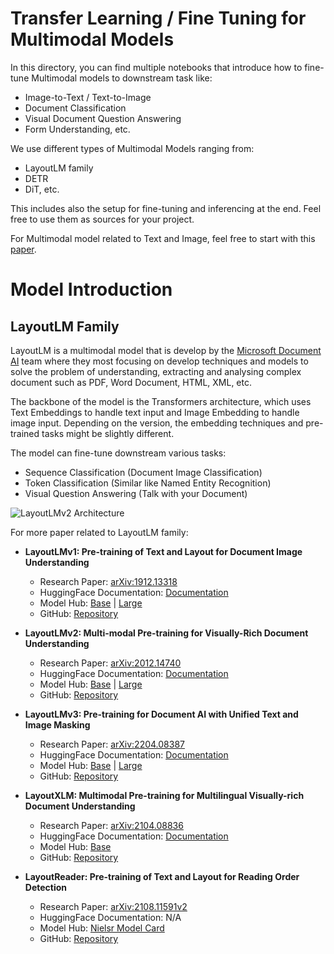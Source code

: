 # Transfer Learning / Fine Tuning for Multimodal Models

In this directory, you can find multiple notebooks that introduce how to fine-tune Multimodal models to downstream task like:
 - Image-to-Text / Text-to-Image
 - Document Classification
 - Visual Document Question Answering 
 - Form Understanding, etc.

We use different types of Multimodal Models ranging from:
 - LayoutLM family
 - DETR
 - DiT, etc.

This includes also the setup for fine-tuning and inferencing at the end. Feel free to use them as sources for your project.

For Multimodal model related to Text and Image, feel free to start with this [paper](https://arxiv.org/abs/2111.08609).

# Model Introduction

## LayoutLM Family
LayoutLM is a multimodal model that is develop by the [Microsoft Document AI](https://www.microsoft.com/en-us/research/project/document-ai/overview/) team where they most focusing on develop techniques and models to solve the problem of understanding, extracting and analysing complex document such as PDF, Word Document, HTML, XML, etc.

The backbone of the model is the Transformers architecture, which uses Text Embeddings to handle text input and Image Embedding to handle image input. Depending on the version, the embedding techniques and pre-trained tasks might be slightly different.

The model can fine-tune downstream various tasks:
- Sequence Classification (Document Image Classification)
- Token Classification (Similar like Named Entity Recognition)
- Visual Question Answering (Talk with your Document)

![LayoutLMv2 Architecture](https://th.bing.com/th/id/OIP.uS8KaZ-dipmmY57gkEReZgHaGm?pid=ImgDet&w=897&h=800&rs=1)

For more paper related to LayoutLM family:
- __LayoutLMv1: Pre-training of Text and Layout for Document Image Understanding__
    - Research Paper: [arXiv:1912.13318](https://arxiv.org/abs/1912.13318)
    - HuggingFace Documentation: [Documentation](https://huggingface.co/docs/transformers/model_doc/layoutlm)
    - Model Hub: [Base](https://huggingface.co/microsoft/layoutlm-base-uncased) | [Large](https://huggingface.co/microsoft/layoutlm-large-uncased)
    - GitHub: [Repository](https://github.com/microsoft/unilm/tree/master/layoutlm)

- __LayoutLMv2: Multi-modal Pre-training for Visually-Rich Document Understanding__
    - Research Paper: [arXiv:2012.14740](https://arxiv.org/abs/2012.14740)
    - HuggingFace Documentation: [Documentation](https://huggingface.co/docs/transformers/model_doc/layoutlmv2)
    - Model Hub: [Base](https://huggingface.co/microsoft/layoutlmv2-base-uncased) | [Large](https://huggingface.co/microsoft/layoutlmv2-large-uncased)
    - GitHub: [Repository](https://github.com/microsoft/unilm/tree/master/layoutlmv2)

- __LayoutLMv3: Pre-training for Document AI with Unified Text and Image Masking__
    - Research Paper: [arXiv:2204.08387](https://arxiv.org/abs/2204.08387)
    - HuggingFace Documentation: [Documentation](https://huggingface.co/docs/transformers/model_doc/layoutlmv3)
    - Model Hub: [Base](https://huggingface.co/microsoft/layoutlmv3-base) | [Large](https://huggingface.co/microsoft/layoutlmv3-large)
    - GitHub: [Repository](https://github.com/microsoft/unilm/tree/master/layoutlmv3)

- __LayoutXLM: Multimodal Pre-training for Multilingual Visually-rich Document Understanding__
    - Research Paper: [arXiv:2104.08836](https://arxiv.org/abs/2104.08836)
    - HuggingFace Documentation: [Documentation](https://huggingface.co/docs/transformers/model_doc/layoutxlm)
    - Model Hub: [Base](https://huggingface.co/microsoft/layoutxlm-base)
    - GitHub: [Repository](https://github.com/microsoft/unilm/tree/master/layoutxlm)

- __LayoutReader: Pre-training of Text and Layout for Reading Order Detection__
    - Research Paper: [arXiv:2108.11591v2](https://arxiv.org/abs/2108.11591v2)
    - HuggingFace Documentation: N/A
    - Model Hub: [Nielsr Model Card](https://huggingface.co/nielsr/layoutreader-readingbank)
    - GitHub: [Repository](https://github.com/microsoft/unilm/tree/master/layoutreader)